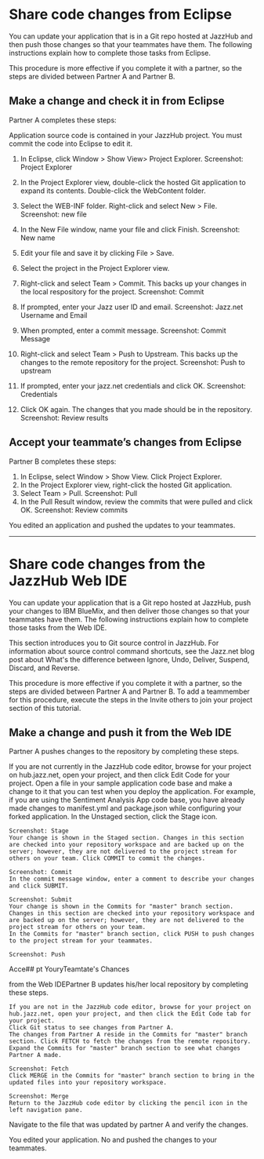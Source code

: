 # Share code changes from Eclipse
You can update your application that is in a Git repo hosted at JazzHub and then push those changes so that your teammates have them. 
The following instructions explain how to complete those tasks from Eclipse.

This procedure is more effective if you complete it with a partner, so the steps are divided between Partner A and Partner B.

## Make a change and check it in from Eclipse

Partner A completes these steps:

Application source code is contained in your JazzHub project. You must commit the code into Eclipse to edit it. 
1. In Eclipse, click Window > Show View> Project Explorer. 
Screenshot: Project Explorer

2. In the Project Explorer view, double-click the hosted Git application to expand its contents. Double-click the WebContent folder. 
3. Select the WEB-INF folder. Right-click and select New > File. 
Screenshot: new file

4. In the New File window, name your file and click Finish. 
Screenshot: New name

5. Edit your file and save it by clicking File > Save. 

6. Select the project in the Project Explorer view.
7. Right-click and select Team > Commit. This backs up your changes in the local respository for the project. 
Screenshot: Commit

8. If prompted, enter your Jazz user ID and email. 
Screenshot: Jazz.net Username and Email

9. When prompted, enter a commit message. 
Screenshot: Commit Message

10. Right-click and select Team > Push to Upstream. This backs up the changes to the remote repository for the project. 
Screenshot: Push to upstream

11. If prompted, enter your jazz.net credentials and click OK. 
Screenshot: Credentials

12. Click OK again. The changes that you made should be in the repository. 
Screenshot: Review results

## Accept your teammate’s changes from Eclipse

Partner B completes these steps: 
1. In Eclipse, select Window > Show View. Click Project Explorer.
2. In the Project Explorer view, right-click the hosted Git application.
3. Select Team > Pull. 
Screenshot: Pull
4. In the Pull Result window, review the commits that were pulled and click OK. 
Screenshot: Review commits

You edited an application and pushed the updates to your teammates.  

***
# Share code changes from the JazzHub Web IDE 

You can update your application that is a Git repo hosted at JazzHub, push your changes to IBM BlueMix, and then deliver those changes so that your teammates have them. The following instructions explain how to complete those tasks from the Web IDE.

This section introduces you to Git source control in JazzHub. For information about source control command shortcuts, see the Jazz.net blog post about What's the difference between Ignore, Undo, Deliver, Suspend, Discard, and Reverse.

This procedure is more effective if you complete it with a partner, so the steps are divided between Partner A and Partner B. To add a teammember for this procedure, execute the steps in the Invite others to join your project section of this tutorial.

## Make a change and push it from the Web IDE

Partner A pushes changes to the repository by completing these steps.

If you are not currently in the JazzHub code editor, browse for your project on hub.jazz.net, open your project, and then click Edit Code for your project.
    Open a file in your sample application code base and make a change to it that you can test when you deploy the application. For example, if you are using the Sentiment Analysis App code base, you have already made changes to manifest.yml and package.json while configuring your forked application.
    In the Unstaged section, click the Stage icon.

    Screenshot: Stage
    Your change is shown in the Staged section. Changes in this section are checked into your repository workspace and are backed up on the server; however, they are not delivered to the project stream for others on your team. Click COMMIT to commit the changes.

    Screenshot: Commit
    In the commit message window, enter a comment to describe your changes and click SUBMIT.

    Screenshot: Submit
    Your change is shown in the Commits for "master" branch section. Changes in this section are checked into your repository workspace and are backed up on the server; however, they are not delivered to the project stream for others on your team.
    In the Commits for "master" branch section, click PUSH to push changes to the project stream for your teammates.

    Screenshot: Push

Acce## pt YouryTeamtate's Chances

 from the Web IDEPartner B updates his/her local repository by completing these steps.

    If you are not in the JazzHub code editor, browse for your project on hub.jazz.net, open your project, and then click the Edit Code tab for your project.
    Click Git status to see changes from Partner A.
    The changes from Partner A reside in the Commits for "master" branch section. Click FETCH to fetch the changes from the remote repository. Expand the Commits for "master" branch section to see what changes Partner A made.

    Screenshot: Fetch
    Click MERGE in the Commits for "master" branch section to bring in the updated files into your repository workspace.

    Screenshot: Merge
    Return to the JazzHub code editor by clicking the pencil icon in the left navigation pane.

Navigate to the file that was updated by partner A and verify the changes.

You edited your application. No and pushed the changes to your teammates.